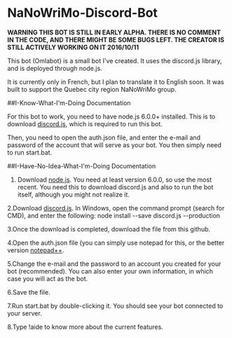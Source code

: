 # NaNoWriMo-Discord-Bot
**WARNING THIS BOT IS STILL IN EARLY ALPHA. THERE IS NO COMMENT IN THE CODE, AND THERE MIGHT BE SOME BUGS LEFT. THE CREATOR IS STILL ACTIVELY WORKING ON IT 2016/10/11**

This bot (Omlabot) is a small bot I've created. It uses the discord.js library, and is deployed through node.js.

It is currently only in French, but I plan to translate it to English soon. It was built to support the Quebec city region NaNoWriMo group.

##I-Know-What-I'm-Doing Documentation

For this bot to work, you need to have node.js 6.0.0+ installed. This is to download [discord.js](https://github.com/hydrabolt/discord.js/), which is required to run this bot.

Then, you need to open the auth.json file, and enter the e-mail and password of the account that will serve as your bot. You then simply need to run start.bat.

##I-Have-No-Idea-What-I'm-Doing Documentation

1. Download [node.js](https://nodejs.org/en/). You need at least version 6.0.0, so use the most recent. You need this to download discord.js and also to run the bot itself, although you might not realize it.

2.Download [discord.js](https://github.com/hydrabolt/discord.js/). In Windows, open the command prompt (search for CMD), and enter the following: node install --save discord.js --production

3.Once the download is completed, download the file from this github.

4.Open the auth.json file (you can simply use notepad for this, or the better version [notepad++](https://notepad-plus-plus.org/download/v7.html).

5.Change the e-mail and the password to an account you created for your bot (recommended). You can also enter your own information, in which case you will act as the bot.

6.Save the file.

7.Run start.bat by double-clicking it. You should see your bot connected to your server.

8.Type !aide to know more about the current features.
